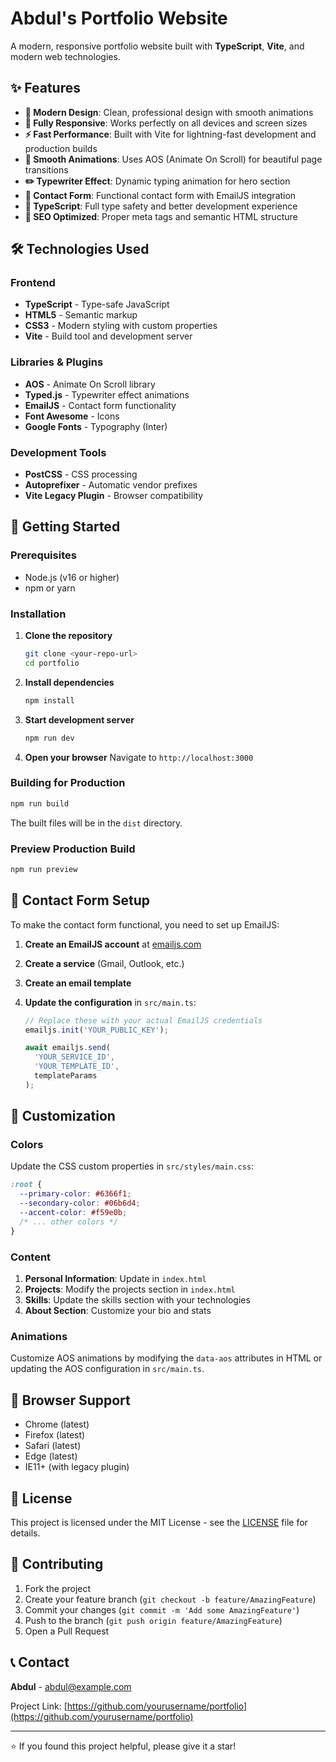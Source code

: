 # Abdul's Portfolio Website

A modern, responsive portfolio website built with **TypeScript**, **Vite**, and modern web technologies.

## ✨ Features

- **🎨 Modern Design**: Clean, professional design with smooth animations
- **📱 Fully Responsive**: Works perfectly on all devices and screen sizes
- **⚡ Fast Performance**: Built with Vite for lightning-fast development and production builds
- **🎪 Smooth Animations**: Uses AOS (Animate On Scroll) for beautiful page transitions
- **✏️ Typewriter Effect**: Dynamic typing animation for hero section
- **📧 Contact Form**: Functional contact form with EmailJS integration
- **🔧 TypeScript**: Full type safety and better development experience
- **🎯 SEO Optimized**: Proper meta tags and semantic HTML structure

## 🛠️ Technologies Used

### Frontend
- **TypeScript** - Type-safe JavaScript
- **HTML5** - Semantic markup
- **CSS3** - Modern styling with custom properties
- **Vite** - Build tool and development server

### Libraries & Plugins
- **AOS** - Animate On Scroll library
- **Typed.js** - Typewriter effect animations
- **EmailJS** - Contact form functionality
- **Font Awesome** - Icons
- **Google Fonts** - Typography (Inter)

### Development Tools
- **PostCSS** - CSS processing
- **Autoprefixer** - Automatic vendor prefixes
- **Vite Legacy Plugin** - Browser compatibility

## 🚀 Getting Started

### Prerequisites
- Node.js (v16 or higher)
- npm or yarn

### Installation

1. **Clone the repository**
   ```bash
   git clone <your-repo-url>
   cd portfolio
   ```

2. **Install dependencies**
   ```bash
   npm install
   ```

3. **Start development server**
   ```bash
   npm run dev
   ```

4. **Open your browser**
   Navigate to `http://localhost:3000`

### Building for Production

```bash
npm run build
```

The built files will be in the `dist` directory.

### Preview Production Build

```bash
npm run preview
```

## 📧 Contact Form Setup

To make the contact form functional, you need to set up EmailJS:

1. **Create an EmailJS account** at [emailjs.com](https://www.emailjs.com/)

2. **Create a service** (Gmail, Outlook, etc.)

3. **Create an email template**

4. **Update the configuration** in `src/main.ts`:
   ```typescript
   // Replace these with your actual EmailJS credentials
   emailjs.init('YOUR_PUBLIC_KEY');
   
   await emailjs.send(
     'YOUR_SERVICE_ID',
     'YOUR_TEMPLATE_ID',
     templateParams
   );
   ```

## 🎨 Customization

### Colors
Update the CSS custom properties in `src/styles/main.css`:
```css
:root {
  --primary-color: #6366f1;
  --secondary-color: #06b6d4;
  --accent-color: #f59e0b;
  /* ... other colors */
}
```

### Content
1. **Personal Information**: Update in `index.html`
2. **Projects**: Modify the projects section in `index.html`
3. **Skills**: Update the skills section with your technologies
4. **About Section**: Customize your bio and stats

### Animations
Customize AOS animations by modifying the `data-aos` attributes in HTML or updating the AOS configuration in `src/main.ts`.

## 📱 Browser Support

- Chrome (latest)
- Firefox (latest)
- Safari (latest)
- Edge (latest)
- IE11+ (with legacy plugin)

## 📄 License

This project is licensed under the MIT License - see the [LICENSE](LICENSE) file for details.

## 🤝 Contributing

1. Fork the project
2. Create your feature branch (`git checkout -b feature/AmazingFeature`)
3. Commit your changes (`git commit -m 'Add some AmazingFeature'`)
4. Push to the branch (`git push origin feature/AmazingFeature`)
5. Open a Pull Request

## 📞 Contact

**Abdul** - abdul@example.com

Project Link: [https://github.com/yourusername/portfolio](https://github.com/yourusername/portfolio)

---

⭐ If you found this project helpful, please give it a star!
